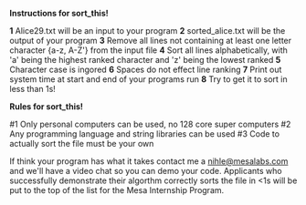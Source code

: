 **Instructions for sort_this!**

**1** Alice29.txt will be an input to your program
**2** sorted_alice.txt will be the output of your program
**3** Remove all lines not containing at least one letter character {a-z, A-Z'} from the input file
**4** Sort all lines alphabetically, with 'a' being the highest ranked character and 'z' being the lowest ranked
**5** Character case is ingored
**6** Spaces do not effect line ranking
**7** Print out system time at start and end of your programs run
**8** Try to get it to sort in less than 1s!

**Rules for sort_this!**

#1 Only personal computers can be used, no 128 core super computers
#2 Any programming language and string libraries can be used
#3 Code to actually sort the file must be your own


If think your program has what it takes contact me a nihle@mesalabs.com and we'll have a video chat so you can demo your code. Applicants who successfully demonstrate their algorthm correctly sorts the file in <1s will be put to the top of the list for the Mesa Internship Program.


